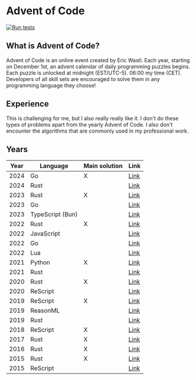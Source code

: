 # Advent of Code

[![Run tests](https://github.com/believer/advent-of-code/workflows/Run%20tests/badge.svg)](https://github.com/believer/advent-of-code/actions?query=workflow%3A%22Run+tests%22)

## What is Advent of Code?

Advent of Code is an online event created by Eric Wastl. Each year, starting on December 1st, an advent calendar of daily programming puzzles begins. Each puzzle is unlocked at midnight (EST/UTC-5). 06:00 my time (CET). Developers of all skill sets are encouraged to solve them in any programming language they choose!

## Experience

This is challenging for me, but I also really really like it. I don't do these types of problems apart from the yearly Advent of Code. I also don't encounter the algorithms that are commonly used in my professional work.

## Years

| Year | Language         | Main solution | Link                     |
| ---- | ---------------- | ------------- | ------------------------ |
| 2024 | Go               | X             | [Link](/go/2024)         |
| 2024 | Rust             |               | [Link](/rust/2024)       |
| 2023 | Rust             | X             | [Link](/rust/2023)       |
| 2023 | Go               |               | [Link](/go/2023)         |
| 2023 | TypeScript (Bun) |               | [Link](/typescript/2023) |
| 2022 | Rust             | X             | [Link](/rust/2022)       |
| 2022 | JavaScript       |               | [Link](/javascript/2022) |
| 2022 | Go               |               | [Link](/go/2022)         |
| 2022 | Lua              |               | [Link](/lua/2022)        |
| 2021 | Python           | X             | [Link](/python/2021)     |
| 2021 | Rust             |               | [Link](/rust/2021)       |
| 2020 | Rust             | X             | [Link](/rust/2020)       |
| 2020 | ReScript         |               | [Link](/rescript/2020)   |
| 2019 | ReScript         | X             | [Link](/rescript/2019)   |
| 2019 | ReasonML         |               | [Link](/reasonml/2019)   |
| 2019 | Rust             |               | [Link](/rust/2019)       |
| 2018 | ReScript         | X             | [Link](/rescript/2018)   |
| 2017 | Rust             | X             | [Link](/rust/2017)       |
| 2016 | Rust             | X             | [Link](/rust/2016)       |
| 2015 | Rust             | X             | [Link](/rust/2015)       |
| 2015 | ReScript         |               | [Link](/rescript/2015)   |
